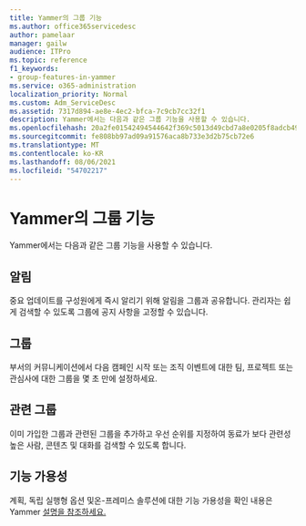 ```yaml
---
title: Yammer의 그룹 기능
ms.author: office365servicedesc
author: pamelaar
manager: gailw
audience: ITPro
ms.topic: reference
f1_keywords:
- group-features-in-yammer
ms.service: o365-administration
localization_priority: Normal
ms.custom: Adm_ServiceDesc
ms.assetid: 7317d894-ae8e-4ec2-bfca-7c9cb7cc32f1
description: Yammer에서는 다음과 같은 그룹 기능을 사용할 수 있습니다.
ms.openlocfilehash: 20a2fe01542494544642f369c5013d49cbd7a8e0205f8adcb49009eb9d93a5b9
ms.sourcegitcommit: fe808bb97ad09a91576aca8b733e3d2b75cb72e6
ms.translationtype: MT
ms.contentlocale: ko-KR
ms.lasthandoff: 08/06/2021
ms.locfileid: "54702217"
---
```

# <a name="group-features-in-yammer"></a>Yammer의 그룹 기능

Yammer에서는 다음과 같은 그룹 기능을 사용할 수 있습니다.
  
## <a name="announcements"></a>알림

중요 업데이트를 구성원에게 즉시 알리기 위해 알림을 그룹과 공유합니다. 관리자는 쉽게 검색할 수 있도록 그룹에 공지 사항을 고정할 수 있습니다.
  
## <a name="groups"></a>그룹

부서의 커뮤니케이션에서 다음 캠페인 시작 또는 조직 이벤트에 대한 팀, 프로젝트 또는 관심사에 대한 그룹을 몇 초 만에 설정하세요.
  
## <a name="related-groups"></a>관련 그룹

이미 가입한 그룹과 관련된 그룹을 추가하고 우선 순위를 지정하여 동료가 보다 관련성 높은 사람, 콘텐츠 및 대화를 검색할 수 있도록 합니다.
  
## <a name="feature-availability"></a>기능 가용성

계획, 독립 실행형 옵션 및온-프레미스 솔루션에 대한 기능 가용성을 확인 내용은 Yammer [설명을 참조하세요.](yammer-service-description.md)
  